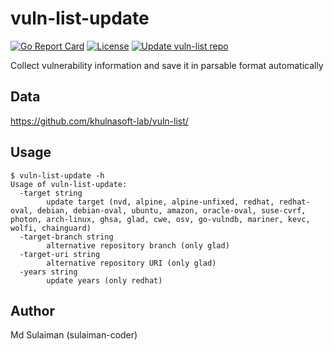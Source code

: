 # vuln-list-update

[![Go Report Card][report-card-img]][report-card]
[![License][license-img]][license]
[![Update vuln-list repo](https://github.com/khulnasoft-lab/vuln-list-update/actions/workflows/update.yml/badge.svg)](https://github.com/khulnasoft-lab/vuln-list-update/actions/workflows/update.yml)

[report-card-img]: https://goreportcard.com/badge/github.com/khulnasoft-lab/vuln-list-update
[report-card]: https://goreportcard.com/report/github.com/khulnasoft-lab/vuln-list-update
[license-img]: https://img.shields.io/badge/License-Apache%202.0-blue.svg
[license]: https://github.com/khulnasoft-lab/vuln-list-update/blob/main/LICENSE

Collect vulnerability information and save it in parsable format automatically

## Data
https://github.com/khulnasoft-lab/vuln-list/

## Usage

```
$ vuln-list-update -h
Usage of vuln-list-update:
  -target string
    	update target (nvd, alpine, alpine-unfixed, redhat, redhat-oval, debian, debian-oval, ubuntu, amazon, oracle-oval, suse-cvrf, photon, arch-linux, ghsa, glad, cwe, osv, go-vulndb, mariner, kevc, wolfi, chainguard)
  -target-branch string
    	alternative repository branch (only glad)
  -target-uri string
    	alternative repository URI (only glad)
  -years string
    	update years (only redhat)
```

## Author
Md Sulaiman (sulaiman-coder)
